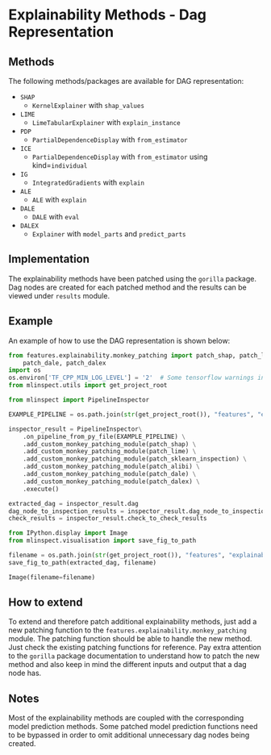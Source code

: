 Explainability Methods - Dag Representation
==============================================

## Methods
The following methods/packages are available for DAG representation:
- `SHAP`
  - `KernelExplainer` with `shap_values`
- `LIME`
  - `LimeTabularExplainer` with `explain_instance`
- `PDP`
  - `PartialDependenceDisplay` with `from_estimator`
- `ICE`
  - `PartialDependenceDisplay` with `from_estimator` using kind=`individual`
- `IG`
  - `IntegratedGradients` with `explain`
- `ALE`
  - `ALE` with `explain`
- `DALE`
  - `DALE` with `eval`
- `DALEX`
  - `Explainer` with `model_parts` and `predict_parts`

## Implementation
The explainability methods have been patched using the `gorilla` package. Dag nodes are created for each patched method and the results can be viewed under `results` module.

## Example
An example of how to use the DAG representation is shown below:
```python
from features.explainability.monkey_patching import patch_shap, patch_lime, patch_sklearn_inspection, patch_alibi, \
    patch_dale, patch_dalex
import os
os.environ['TF_CPP_MIN_LOG_LEVEL'] = '2'  # Some tensorflow warnings in the pipeline we inspect
from mlinspect.utils import get_project_root

from mlinspect import PipelineInspector

EXAMPLE_PIPELINE = os.path.join(str(get_project_root()), "features", "explainability", "pipeline_with_dag.py")

inspector_result = PipelineInspector\
    .on_pipeline_from_py_file(EXAMPLE_PIPELINE) \
    .add_custom_monkey_patching_module(patch_shap) \
    .add_custom_monkey_patching_module(patch_lime) \
    .add_custom_monkey_patching_module(patch_sklearn_inspection) \
    .add_custom_monkey_patching_module(patch_alibi) \
    .add_custom_monkey_patching_module(patch_dale) \
    .add_custom_monkey_patching_module(patch_dalex) \
    .execute()

extracted_dag = inspector_result.dag
dag_node_to_inspection_results = inspector_result.dag_node_to_inspection_results
check_results = inspector_result.check_to_check_results

from IPython.display import Image
from mlinspect.visualisation import save_fig_to_path

filename = os.path.join(str(get_project_root()), "features", "explainability", "explainability.png")
save_fig_to_path(extracted_dag, filename)

Image(filename=filename)
```

## How to extend
To extend and therefore patch additional explainability methods, just add a new patching function to the `features.explainability.monkey_patching` module. The patching function should be able to handle the new method. Just check the existing patching functions for reference. Pay extra attention to the `gorilla` package documentation to understand how to patch the new method and also keep in mind the different inputs and output that a dag node has.

## Notes
Most of the explainability methods are coupled with the corresponding model prediction methods. Some patched model prediction functions need to be bypassed in order to omit additional unnecessary dag nodes being created. 